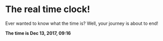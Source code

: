 # The real time clock!

Ever wanted to know what the time is? Well, your journey is about to end!

**The time is Dec 13, 2017, 09:16**